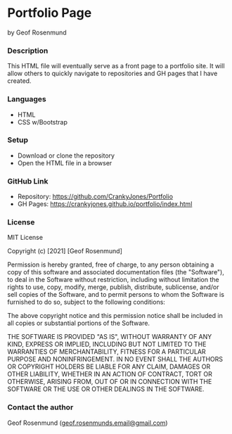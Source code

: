 # Portfolio Page
by Geof Rosenmund


### Description
This HTML file will eventually serve as a front page to a portfolio site. It will allow others to quickly navigate to repositories and GH pages that I have created.


### Languages
* HTML
* CSS w/Bootstrap


### Setup
* Download or clone the repository
* Open the HTML file in a browser


### GitHub Link
* Repository: https://github.com/CrankyJones/Portfolio
* GH Pages: https://crankyjones.github.io/portfolio/index.html


### License
MIT License

Copyright (c) [2021] [Geof Rosenmund]

Permission is hereby granted, free of charge, to any person obtaining a copy
of this software and associated documentation files (the "Software"), to deal
in the Software without restriction, including without limitation the rights
to use, copy, modify, merge, publish, distribute, sublicense, and/or sell
copies of the Software, and to permit persons to whom the Software is
furnished to do so, subject to the following conditions:

The above copyright notice and this permission notice shall be included in all
copies or substantial portions of the Software.

THE SOFTWARE IS PROVIDED "AS IS", WITHOUT WARRANTY OF ANY KIND, EXPRESS OR
IMPLIED, INCLUDING BUT NOT LIMITED TO THE WARRANTIES OF MERCHANTABILITY,
FITNESS FOR A PARTICULAR PURPOSE AND NONINFRINGEMENT. IN NO EVENT SHALL THE
AUTHORS OR COPYRIGHT HOLDERS BE LIABLE FOR ANY CLAIM, DAMAGES OR OTHER
LIABILITY, WHETHER IN AN ACTION OF CONTRACT, TORT OR OTHERWISE, ARISING FROM,
OUT OF OR IN CONNECTION WITH THE SOFTWARE OR THE USE OR OTHER DEALINGS IN THE
SOFTWARE.


### Contact the author
Geof Rosenmund (geof.rosenmunds.email@gmail.com)